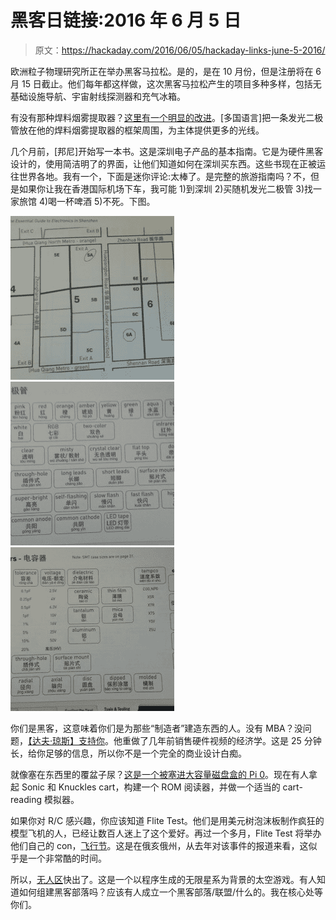 # 黑客日链接:2016 年 6 月 5 日

> 原文：<https://hackaday.com/2016/06/05/hackaday-links-june-5-2016/>

欧洲粒子物理研究所正在举办黑客马拉松。是的，是在 10 月份，但是注册将在 6 月 15 日截止。他们每年都这样做，这次黑客马拉松产生的项目多种多样，包括无基础设施导航、宇宙射线探测器和充气冰箱。

有没有那种焊料烟雾提取器？[这里有一个明显的改进](https://www.flickr.com/photos/24125157@N00/26713348174/)。[多国语言]把一条发光二极管放在他的焊料烟雾提取器的框架周围，为主体提供更多的光线。

几个月前，[邦尼]开始写一本书。这是深圳电子产品的基本指南。它是为硬件黑客设计的，使用简洁明了的界面，让他们知道如何在深圳买东西。这些书现在正被运往世界各地。我有一个，下面是迷你评论:太棒了。是完整的旅游指南吗？不，但是如果你让我在香港国际机场下车，我可能 1)到深圳 2)买随机发光二极管 3)找一家旅馆 4)喝一杯啤酒 5)不死。下图。

 [![AtoZtVE](img/6b11a9a6546c946b7817b74ef6e3aa35.png "AtoZtVE")](https://hackaday.com/2016/06/05/hackaday-links-june-5-2016/atoztve/)  [![PnbsGgT](img/97e5039f006208bc324d349605b22c61.png "PnbsGgT")](https://hackaday.com/2016/06/05/hackaday-links-june-5-2016/pnbsggt/)  [![OG4Hkv7](img/b78390aeb91e65cc7f72f55a1077ae7f.png "OG4Hkv7")](https://hackaday.com/2016/06/05/hackaday-links-june-5-2016/og4hkv7/) 

你们是黑客，这意味着你们是为那些“制造者”建造东西的人。没有 MBA？没问题，[【达夫·琼斯】支持你](https://www.youtube.com/watch?v=UwrkfHadeQQ)。他重做了几年前销售硬件视频的经济学。这是 25 分钟长，给你足够的信息，所以你不是一个完全的商业设计白痴。

就像塞在东西里的覆盆子尿？[这是一个被塞进大容量磁盘盒的 Pi 0](https://hackaday.io/project/11955-mega-pi)。现在有人拿起 Sonic 和 Knuckles cart，构建一个 ROM 阅读器，并做一个适当的 cart-reading 模拟器。

如果你对 R/C 感兴趣，你应该知道 Flite Test。他们是用美元树泡沫板制作疯狂的模型飞机的人，已经让数百人迷上了这个爱好。再过一个多月，Flite Test 将举办他们自己的 con，[飞行节](http://flitefest.com/)。这是在俄亥俄州，从去年对该事件的报道来看，这似乎是一个非常酷的时间。

所以，[无人区](http://www.no-mans-sky.com/)快出了。这是一个以程序生成的无限星系为背景的太空游戏。有人知道如何组建黑客部落吗？应该有人成立一个黑客部落/联盟/什么的。我在核心处等你们。